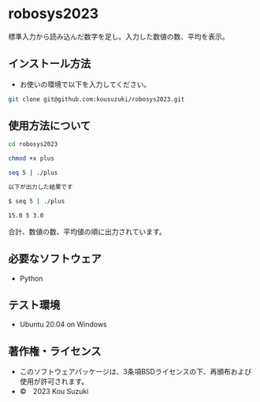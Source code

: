 # robosys2023

標準入力から読み込んだ数字を足し。入力した数値の数、平均を表示。


## インストール方法
* お使いの環境で以下を入力してください。
```bash
git clone git@github.com:kousuzuki/robosys2023.git
```

## 使用方法について
```bash
cd robosys2023

chmod +x plus

seq 5 | ./plus 

以下が出力した結果です

$ seq 5 | ./plus

15.0 5 3.0
```
合計、数値の数、平均値の順に出力されています。




## 必要なソフトウェア
* Python

## テスト環境
* Ubuntu 20.04 on Windows

## 著作権・ライセンス

* このソフトウェアパッケージは、3条項BSDライセンスの下、再頒布および使用が許可されます。
* ©　2023 Kou Suzuki
